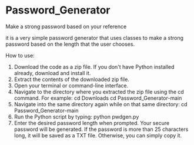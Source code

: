 # Password_Generator
Make a strong password based on your reference

it is a very simple password generator that uses classes to make a strong password based on the length that the user chooses.

How to use:

1. Download the code as a zip file.
If you don't have Python installed already, download and install it.
2. Extract the contents of the downloaded zip file.
3. Open your terminal or command-line interface.
4. Navigate to the directory where you extracted the zip file using the cd command. For example:
cd Downloads
cd Password_Generator-main
5. Navigate into the same directory again while on that same directory: 
cd Password_Generator-main
6. Run the Python script by typing:
python pwdgen.py
7. Enter the desired password length when prompted.
Your secure password will be generated. If the password is more than 25 characters long, it will be saved as a TXT file. Otherwise, you can simply copy it.



